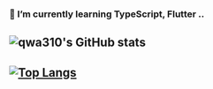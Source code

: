 ### 🌱 I’m currently learning TypeScript, Flutter ..
## ![qwa310's GitHub stats](https://github-readme-stats.vercel.app/api?username=qwa310&show_icons=true&count_private=true&theme=nightowl)
## [![Top Langs](https://github-readme-stats.vercel.app/api/top-langs/?username=qwa310)](https://github.com/qwa310/github-readme-stats)


<!--
### Hi there 👋,  
I'm currently studying in the Department of IT Convergence and Application Engineering from Pukyong National University.
Skills: PYTHON / FLUTTER / KOTLIN / JAVA
- 🔭 I’m currently working on Stock-King project 
- 🌱 I’m currently learning React, Flutter, Machine Learning.. 
[<img src='https://cdn.jsdelivr.net/npm/simple-icons@3.0.1/icons/github.svg' alt='github' height='40'>](https://github.com/qwa310)  
![GitHub stats](https://github-readme-stats.vercel.app/api?username=qwa310&show_icons=true)  
![GitHub Activity Graph](https://activity-graph.herokuapp.com/graph?username=qwa310)  
-->
